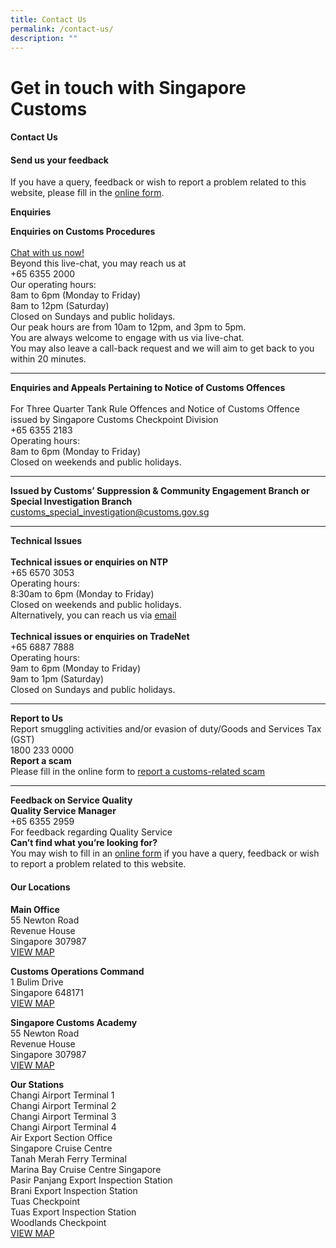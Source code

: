 ```yaml
---
title: Contact Us
permalink: /contact-us/
description: ""
---
```

# Get in touch with Singapore Customs


#### Contact Us

#### Send us your feedback 
If you have a query, feedback or wish to report a problem related to this website, please fill in the [online form](/feedback/).<br>

**Enquiries**

**Enquiries on Customs Procedures**<br><br> [Chat with us now!](https://go.gov.sg/customs-live-chat)<br>Beyond this live-chat, you may reach us at <br>+65 6355 2000 <br>Our operating hours:<br> 8am to 6pm (Monday to Friday)<br> 8am to 12pm (Saturday)<br>Closed on Sundays and public holidays.<br>Our peak hours are from 10am to 12pm, and 3pm to 5pm.<br>You are always welcome to engage with us via live-chat.<br>You may also leave a call-back request and we will aim to get back to you within 20 minutes.<br>
<hr>

**Enquiries and Appeals Pertaining to Notice of Customs Offences** <br><br>For Three Quarter Tank Rule Offences and Notice of Customs Offence issued by Singapore Customs Checkpoint Division <br>+65 6355 2183 <br>Operating hours: <br>8am to 6pm (Monday to Friday)<br>Closed on weekends and public holidays.<br>
<hr>

**Issued by Customs’ Suppression &amp; Community Engagement Branch or Special Investigation Branch**<br>[customs_special_investigation@customs.gov.sg](mailto:customs_special_investigation@customs.gov.sg)<br>
<hr>

**Technical Issues**<br><br>**Technical issues or enquiries on NTP**<br>+65 6570 3053 <br>Operating hours: <br>8:30am to 6pm (Monday to Friday)<br>Closed on weekends and public holidays.<br>Alternatively, you can reach us via [email](mailto:NTP_Helpdesk@ncs.com.sg)<br><br>**Technical issues or enquiries on TradeNet**<br>+65 6887 7888<br>Operating hours: <br>9am to 6pm (Monday to Friday)<br>9am to 1pm (Saturday)<br>Closed on Sundays and public holidays.<br><hr>

**Report to Us**<br>Report smuggling activities and/or evasion of duty/Goods and Services Tax (GST)<br>1800 233 0000<br>
**Report a scam**<br>Please fill in the online form to [report a customs-related scam](https://form.gov.sg/6302ffcdf87eed00124e0b2d)<br><hr>

**Feedback on Service Quality**<br>**Quality Service Manager**<br>+65 6355 2959<br>For feedback regarding Quality Service<br>
**Can’t find what you’re looking for?**<br>You may wish to fill in an [online form](https://www.customs.gov.sg/feedback/) if you have a query, feedback or wish to report a problem related to this website.<br>

#### Our Locations <br>

**Main Office**<br>
55 Newton Road <br>
Revenue House<br>
Singapore 307987<br>
[VIEW MAP ](https://www.google.com/maps/place/Singapore+Customs/@1.2902028,103.7759468,13z/data=!4m5!3m4!1s0x31da19e7aaf7447d:0xba6a0d457d4d2d28!8m2!3d1.3194233!4d103.8418284)

**Customs Operations Command**<br>
1 Bulim Drive<br>
Singapore 648171<br>
[VIEW MAP ](https://www.google.com/maps/place/Customs+Operations+Command/@1.3542604,103.6985735,17z/data=!3m1!4b1!4m5!3m4!1s0x31da0fe38d43e355:0x722e37586657a61a!8m2!3d1.3542604!4d103.7007622?shorturl=1)

**Singapore Customs Academy**<br>
55 Newton Road<br>
Revenue House<br>
Singapore 307987<br>
[VIEW MAP](https://www.google.com/maps?q=55+Newton+Road+Revenue+House+Singapore+307987) 

**Our Stations**<br>
Changi Airport Terminal 1<br>
Changi Airport Terminal 2<br>
Changi Airport Terminal 3<br>
Changi Airport Terminal 4<br>
Air Export Section Office<br>
Singapore Cruise Centre<br>
Tanah Merah Ferry Terminal<br>
Marina Bay Cruise Centre Singapore <br>
Pasir Panjang Export Inspection Station <br>
Brani Export Inspection Station<br>
Tuas Checkpoint<br>
Tuas Export Inspection Station<br>
Woodlands Checkpoint<br>
[VIEW MAP ](https://www.google.com/maps?q=Changi+Airport+Terminal+1+Changi+Airport+Terminal+2+Changi+Airport+Terminal+3+Changi+Airport+Terminal+4+Air+Export+Section+Office+Singapore+Cruise+Centre+Tanah+Merah+Ferry+Terminal+Marina+Bay+Cruise+Centre+Singapore+Pasir+Panjang+Export+Inspection+Station+Brani+Export+Inspection+Station+Tuas+Checkpoint+Woodlands+Checkpoint)